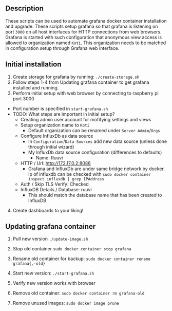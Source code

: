 ## Description

These scripts can be used to automate grafana docker container installation and upgrade.
These scripts setup grafana so that grafana is listening on port `3000` on all host
interfaces for HTTP connections from web browsers.
Grafana is started with such configuration that anonymous view access is allowed to
organization named `Koti`. This organization needs to be matched in configuration setup
through Grafana web interface.

## Initial installation

1. Create storage for grafana by running: `./create-storage.sh`
2. Follow steps 1-4 from Updating grafana container to get grafana installed and running.
3. Perform initial setup with web browser by connecting to raspberry pi port 3000
  - Port number is specified in `start-grafana.sh`
  - TODO: What steps are important in initial setup?
    - Creating admin user account for mofifying settings and views
    - Setup organization name to `Koti`
      - Default organization can be renamed under `Server Admin`/`Orgs`
    - Configure InfluxDb as data source
      - In `Configuration`/`Data Sources` add new data source (unless done through initial wizard)
      - My InfluxDb data source configuration (differences to defaults)
        - Name: Ruuvi
	- HTTP / Url: http://172.17.0.2:8086
	  - Grafana and InfluxDb are under same bridge network by docker. Ip of influxdb can be
	    checked with `sudo docker container inspect influxdb | grep IPAddress`
	- Auth / Skip TLS Verify: Checked
	- InfluxDB Details / Database: ruuvi
	  - This should match the database name that has been created to InfluxDB
4. Create dashboards to your liking!

## Updating grafana container

1. Pull new version `./update-image.sh`
2. Stop old container `sudo docker container stop grafana`
3. Rename old container for backup: `sudo docker container rename grafana{,-old}`
4. Start new version: `./start-grafana.sh`

5. Verify new version works with browser

6. Remove old container: `sudo docker container rm grafana-old`
7. Remove unused images: `sudo docker image prune`

